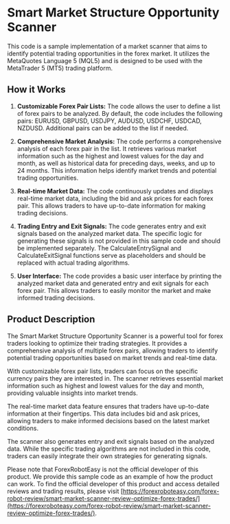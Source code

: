# Smart Market Structure Opportunity Scanner

This code is a sample implementation of a market scanner that aims to identify potential trading opportunities in the forex market. It utilizes the MetaQuotes Language 5 (MQL5) and is designed to be used with the MetaTrader 5 (MT5) trading platform.

## How it Works

1. **Customizable Forex Pair Lists:** The code allows the user to define a list of forex pairs to be analyzed. By default, the code includes the following pairs: EURUSD, GBPUSD, USDJPY, AUDUSD, USDCHF, USDCAD, NZDUSD. Additional pairs can be added to the list if needed.

2. **Comprehensive Market Analysis:** The code performs a comprehensive analysis of each forex pair in the list. It retrieves various market information such as the highest and lowest values for the day and month, as well as historical data for preceding days, weeks, and up to 24 months. This information helps identify market trends and potential trading opportunities.

3. **Real-time Market Data:** The code continuously updates and displays real-time market data, including the bid and ask prices for each forex pair. This allows traders to have up-to-date information for making trading decisions.

4. **Trading Entry and Exit Signals:** The code generates entry and exit signals based on the analyzed market data. The specific logic for generating these signals is not provided in this sample code and should be implemented separately. The CalculateEntrySignal and CalculateExitSignal functions serve as placeholders and should be replaced with actual trading algorithms.

5. **User Interface:** The code provides a basic user interface by printing the analyzed market data and generated entry and exit signals for each forex pair. This allows traders to easily monitor the market and make informed trading decisions.

## Product Description

The Smart Market Structure Opportunity Scanner is a powerful tool for forex traders looking to optimize their trading strategies. It provides a comprehensive analysis of multiple forex pairs, allowing traders to identify potential trading opportunities based on market trends and real-time data.

With customizable forex pair lists, traders can focus on the specific currency pairs they are interested in. The scanner retrieves essential market information such as highest and lowest values for the day and month, providing valuable insights into market trends.

The real-time market data feature ensures that traders have up-to-date information at their fingertips. This data includes bid and ask prices, allowing traders to make informed decisions based on the latest market conditions.

The scanner also generates entry and exit signals based on the analyzed data. While the specific trading algorithms are not included in this code, traders can easily integrate their own strategies for generating signals.

Please note that ForexRobotEasy is not the official developer of this product. We provide this sample code as an example of how the product can work. To find the official developer of this product and access detailed reviews and trading results, please visit [https://forexroboteasy.com/forex-robot-review/smart-market-scanner-review-optimize-forex-trades/](https://forexroboteasy.com/forex-robot-review/smart-market-scanner-review-optimize-forex-trades/).
